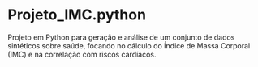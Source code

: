 # Projeto_IMC.python
Projeto em Python para geração e análise de um conjunto de dados sintéticos sobre saúde, focando no cálculo do Índice de Massa Corporal (IMC) e na correlação com riscos cardíacos.
